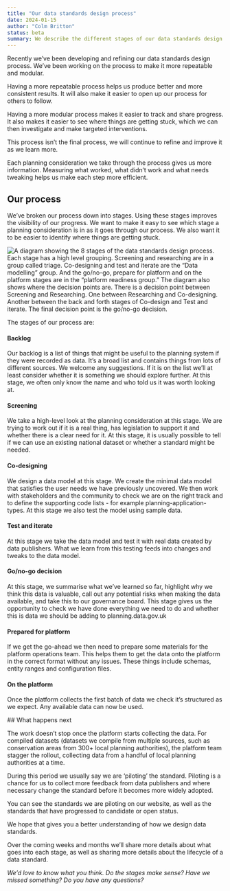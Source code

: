 ```yaml
---
title: "Our data standards design process"
date: 2024-01-15
author: "Colm Britton"
status: beta
summary: We describe the different stages of our data standards design process.
---
```


Recently we’ve been developing and refining our data standards design process. We’ve been working on the process to make it more repeatable and modular.

Having a more repeatable process helps us produce better and more consistent results. It will also make it easier to open up our process for others to follow.

Having a more modular process makes it easier to track and share progress. It also makes it easier to see where things are getting stuck, which we can then investigate and make targeted interventions.

This process isn’t the final process, we will continue to refine and improve it as we learn more. 

Each planning consideration we take through the process gives us more information. Measuring what worked, what didn’t work and what needs tweaking helps us make each step more efficient.

## Our process

We’ve broken our process down into stages. Using these stages improves the visibility of our progress. We want to make it easy to see which stage a planning consideration is in as it goes through our process. We also want it to be easier to identify where things are getting stuck.

![A diagram showing the 8 stages of the data standards design process. Each stage has a high level grouping. Screening and researching are in a group called triage. Co-designing and test and iterate are the “Data modelling” group. And the go/no-go, prepare for platform and on the platform stages are in the “platform readiness group.” The diagram also shows where the decision points are. There is a decision point between Screening and Researching. One between Researching and Co-designing. Another between the back and forth stages of Co-design and Test and iterate. The final decision point is the go/no-go decision.](/images/diagrams/process-jan-2024-stages.png)

The stages of our process are:

#### Backlog

Our backlog is a list of things that might be useful to the planning system if they were recorded as data. It’s a broad list and contains things from lots of different sources. We welcome any suggestions. If it is on the list we’ll at least consider whether it is something we should explore further. At this stage, we often only know the name and who told us it was worth looking at.

#### Screening

We take a high-level look at the planning consideration at this stage. We are trying to work out if it is a real thing, has legislation to support it and whether there is a clear need for it. At this stage, it is usually possible to tell if we can use an existing national dataset or whether a standard might be needed.

#### Co-designing

We design a data model at this stage. We create the minimal data model that satisfies the user needs we have previously uncovered. We then work with stakeholders and the community to check we are on the right track and to define the supporting code lists - for example planning-application-types. At this stage we also test the model using sample data.

#### Test and iterate

At this stage we take the data model and test it with real data created by data publishers. What we learn from this testing feeds into changes and tweaks to the data model.

#### Go/no-go decision

At this stage, we summarise what we’ve learned so far, highlight why we think this data is valuable, call out any potential risks when making the data available, and take this to our governance board. This stage gives us the opportunity to check we have done everything we need to do and whether this is data we should be adding to planning.data.gov.uk

#### Prepared for platform

If we get the go-ahead we then need to prepare some materials for the platform operations team. This helps them to get the data onto the platform in the correct format without any issues. These things include schemas, entity ranges and configuration files.

#### On the platform

Once the platform collects the first batch of data we check it’s structured as we expect. Any available data can now be used.

## What happens next

The work doesn’t stop once the platform starts collecting the data. For compiled datasets (datasets we compile from multiple sources, such as conservation areas from 300+ local planning authorities), the platform team stagger the rollout, collecting data from a handful of local planning authorities at a time. 

During this period we usually say we are ‘piloting’ the standard. Piloting is a chance for us to collect more feedback from data publishers and where necessary change the standard before it becomes more widely adopted.

You can see the standards we are piloting on our website, as well as the standards that have progressed to candidate or open status. 

We hope that gives you a better understanding of how we design data standards.

Over the coming weeks and months we’ll share more details about what goes into each stage, as well as sharing more details about the lifecycle of a data standard.

*We’d love to know what you think. Do the stages make sense? Have we missed something? Do you have any questions?*
